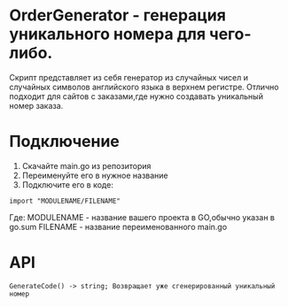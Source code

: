 # OrderGenerator - генерация уникального номера для чего-либо.
Скрипт представляет из себя генератор из случайных чисел и случайных символов английского языка в верхнем регистре.
Отлично подходит для сайтов с заказами,где нужно создавать уникальный номер заказа.

# Подключение
1. Скачайте main.go из репозитория
2. Переименуйте его в нужное название
3. Подключите его в коде:
```
import "MODULENAME/FILENAME"
```
Где:
MODULENAME - название вашего проекта в GO,обычно указан в go.sum
FILENAME - название переименованного main.go

# API
```
GenerateCode() -> string; Возвращает уже сгенерированный уникальный номер
```
